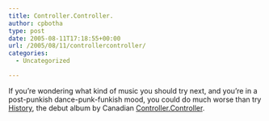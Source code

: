 ```yaml
---
title: Controller.Controller.
author: cpbotha
type: post
date: 2005-08-11T17:18:55+00:00
url: /2005/08/11/controllercontroller/
categories:
  - Uncategorized

---
```

If you’re wondering what kind of music you should try next, and you’re in a post-punkish dance-punk-funkish mood, you could do much worse than try [History][1], the debut album by Canadian [Controller.Controller][2].

 [1]: http://www.allmusic.com/cg/amg.dll?p=amg&token=&sql=10:7hqpg4jztvjz
 [2]: http://www.maplemusic.com/artists/cco/
